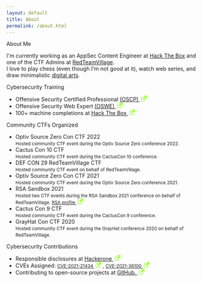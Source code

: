 ```yaml
---
layout: default
title: About
permalink: /about.html
---
```


<div class="about-container">
	<p class="about-h1">About Me</p>
	<p class="about-description">
I'm currently working as an AppSec Content Engineer at <a href="https://www.hackthebox.com/" target="_blank">Hack The Box</a> and one of the CTF Admins at <a href="https://redteamvillage.io/" target="_blank">RedTeamVillage</a>.<br>
I love to play chess (even though I'm not good at it), watch web series, and draw minimalistic <a href="https://www.deviantart.com/minimalrayhan" target="_blank">digital arts</a>.<br>

<p class="about-h1">Cybersecurity Training</p>
<p class="about-description">
<ul>
	<li>
    Offensive Security Certified Professional <a href="https://www.credential.net/9192b9ef-ee1a-452e-970c-ff19ca76ad82" target="_blank">(OSCP) <img src="/assets/images/link-icon.svg" style="width: 15px; margin: 0px 3px"></a>
	</li>
	<li>
    Offensive Security Web Expert <a href="https://www.credential.net/09a7efff-e1fe-4fe7-8f7a-ca8944bf48a8" target="_blank">(OSWE) <img src="/assets/images/link-icon.svg" style="width: 15px; margin: 0px 3px"></a>
	</li>
	<li>
    100+ machine completions at <a href="https://app.hackthebox.com/profile/60115"  target="_blank">Hack The Box <img src="/assets/images/link-icon.svg" style="width: 15px; margin: 0px 3px"></a>
	</li>
</ul>

<p class="about-h1">Community CTFs Organized</p>
<ul>
    <li>
    Optiv Source Zero Con CTF 2022<br>
	<small>Hosted community CTF event during the Optiv Source Zero conference 2022.</small>
	</li>
	<li>
    Cactus Con 10 CTF<br>
	<small>Hosted community CTF event during the CactusCon 10 conference.</small>
	</li>
	<li>
    DEF CON 29 RedTeamVillage CTF<br>
	<small>Hosted community CTF event on behalf of RedTeamVillage.</small>
	</li>
	<li>
    Optiv Source Zero Con CTF 2021<br>
	<small>Hosted community CTF event during the Optiv Source Zero conference 2021.</small>
	</li>
	<li>
    RSA Sandbox 2021<br>
	<small>Hosted two CTF events during the RSA Sandbox 2021 conference on behalf of RedTeamVillage. <a href="https://www.rsaconference.com/experts/rayhan-ahmed-niloy" target="_blank">RSA profile <img src="/assets/images/link-icon.svg" style="width: 15px; margin: 0px 3px"></a></small>
	</li>
	<li>
    Cactus Con 9 CTF<br>
	<small>Hosted community CTF event during the CactusCon 9 conference.</small>
	</li>
	<li>
    GrayHat Con CTF 2020<br>
	<small>Hosted community CTF event during the GrayHat conference 2020 on behalf of RedTeamVillage.</small>
	</li>
</ul>

<p class="about-h1">Cybersecurity Contributions</p>
<ul>
<li>Responsible disclosures at <a href="https://hackerone.com/rayhan0x01" target="_blank">Hackerone <img src="/assets/images/link-icon.svg" style="width: 15px; margin: 0px 3px"></a>
</li>
<li>CVEs Assigned:
	<small><a href="https://cve.mitre.org/cgi-bin/cvename.cgi?name=CVE-2021-21434" target="_blank">CVE-2021-21434 <img src="/assets/images/link-icon.svg" style="width: 15px; margin: 0px 3px"></a></small>, <small><a href="https://cve.mitre.org/cgi-bin/cvename.cgi?name=CVE-2021-36100" target="_blank">CVE-2021-36100 <img src="/assets/images/link-icon.svg" style="width: 15px; margin: 0px 3px"></a></small>
</li>
<li>Contributing to open-source projects at <a href="https://github.com/rayhan0x01" target="_blank">GitHub. <img src="/assets/images/link-icon.svg" style="width: 15px; margin: 0px 3px"></a></li>
</ul>
<br>

